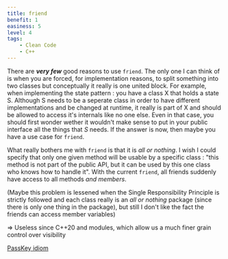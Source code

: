 ```yaml
---
title: friend
benefit: 1
easiness: 5
level: 4
tags:
    - Clean Code
    - C++
---
```


There are __*very few*__ good reasons to use ```friend```.
The only one I can think of is when you are forced, for implementation reasons, to split something into two classes but conceptually it really is one united block. For example, when implementing the state pattern : you have a class X that holds a state S. Although S needs to be a seperate class in order to have different implementations and be changed at runtime, it really is part of X and should be allowed to access it's internals like no one else. Even in that case, you should first wonder wether it wouldn't make sense to put in your public interface all the things that *S* needs. If the answer is now, then maybe you have a use case for ```friend```.

What really bothers me with ```friend``` is that it is *all or nothing*. I wish I could specify that only one given method will be usable by a specific class : "this method is not part of the public API, but it can be used by this one class who knows how to handle it". With the current ```friend```, all friends suddenly have access to all methods *and members*.

(Maybe this problem is lessened when the Single Responsibility Principle is strictly followed and each class really is an *all or nothing* package (since there is only one thing in the package), but still I don't like the fact the friends can access member variables)


=> Useless since C++20 and modules, which allow us a much finer grain control over visibility

[PassKey idiom](https://youtu.be/zvWCgiVvpPU)